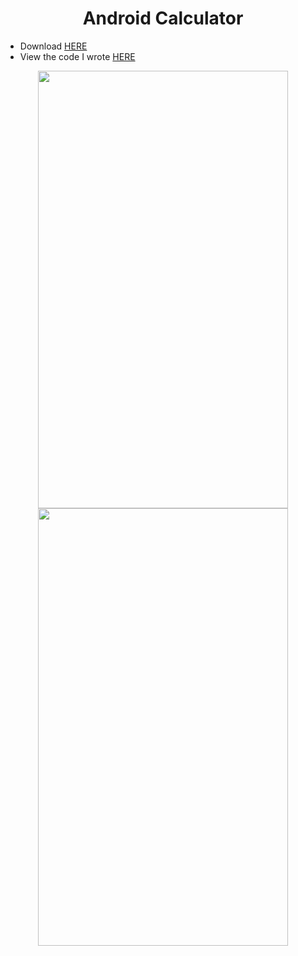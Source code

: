 <h1 align="center"> Android Calculator </h1>

* Download [HERE](https://github.com/arturobp3/Android_Calculator/blob/master/Calculadora.apk)
* View the code I wrote [HERE](https://github.com/arturobp3/Android_Calculator/tree/master/Calculadora/app)

<p>
  <div align="center">
    <img src="https://github.com/arturobp3/Android_Calculator/blob/master/screenshots/1.png" width="400" height="700">
    <img src="https://github.com/arturobp3/Android_Calculator/blob/master/screenshots/2.png" width="400" height="700">
  </div>      
</p>

